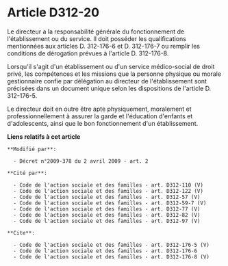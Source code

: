 # Article D312-20

Le directeur a la responsabilité générale du fonctionnement de l'établissement ou du service. Il doit posséder les
qualifications mentionnées aux articles D. 312-176-6 et D. 312-176-7 ou remplir les conditions de dérogation prévues à
l'article D. 312-176-8. 

Lorsqu'il s'agit d'un établissement ou d'un service médico-social de droit privé, les compétences et les missions que la
personne physique ou morale gestionnaire confie par délégation au directeur de l'établissement sont précisées dans un
document unique selon les dispositions de l'article D. 312-176-5. 

Le directeur doit en outre être apte physiquement, moralement et professionnellement à assurer la garde et l'éducation
d'enfants et d'adolescents, ainsi que le bon fonctionnement d'un établissement.

**Liens relatifs à cet article**

	**Modifié par**:

	  - Décret n°2009-378 du 2 avril 2009 - art. 2

	**Cité par**:

	  - Code de l'action sociale et des familles - art. D312-110 (V)
	  - Code de l'action sociale et des familles - art. D312-122 (V)
	  - Code de l'action sociale et des familles - art. D312-57 (V)
	  - Code de l'action sociale et des familles - art. D312-59-7 (V)
	  - Code de l'action sociale et des familles - art. D312-77 (V)
	  - Code de l'action sociale et des familles - art. D312-82 (V)
	  - Code de l'action sociale et des familles - art. D312-97 (V)

	**Cite**:

	  - Code de l'action sociale et des familles - art. D312-176-5 (V)
	  - Code de l'action sociale et des familles - art. D312-176-6
	  - Code de l'action sociale et des familles - art. D312-176-8 (V)
